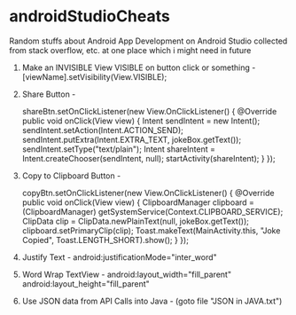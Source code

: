 # androidStudioCheats
Random stuffs about Android App Development on Android Studio collected from stack overflow, etc. at one place which i might need in future

1. Make an INVISIBLE View VISIBLE on button click or something - 
    [viewName].setVisibility(View.VISIBLE);

2. Share Button - 

    shareBtn.setOnClickListener(new View.OnClickListener() {
        @Override
        public void onClick(View view) {
            Intent sendIntent = new Intent();
            sendIntent.setAction(Intent.ACTION_SEND);
            sendIntent.putExtra(Intent.EXTRA_TEXT, jokeBox.getText());
            sendIntent.setType("text/plain");
            Intent shareIntent = Intent.createChooser(sendIntent, null);
            startActivity(shareIntent);
        }
    });
       
3. Copy to Clipboard Button - 

    copyBtn.setOnClickListener(new View.OnClickListener() {
        @Override
        public void onClick(View view) {
            ClipboardManager clipboard = (ClipboardManager) getSystemService(Context.CLIPBOARD_SERVICE);
            ClipData clip = ClipData.newPlainText(null, jokeBox.getText());
            clipboard.setPrimaryClip(clip);
            Toast.makeText(MainActivity.this, "Joke Copied", Toast.LENGTH_SHORT).show();
        }
    });

4. Justify Text - android:justificationMode="inter_word"

5. Word Wrap TextView - 
    android:layout_width="fill_parent"
    android:layout_height="fill_parent"

6. Use JSON data from API Calls into Java - (goto file "JSON in JAVA.txt")
